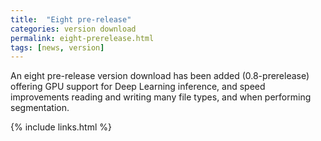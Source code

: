 ```yaml
---
title:  "Eight pre-release"
categories: version download
permalink: eight-prerelease.html
tags: [news, version]
---
```


An eight pre-release version download has been added (0.8-prerelease) offering GPU support for Deep Learning inference,
and speed improvements reading and writing many file types, and when performing segmentation.

{% include links.html %}

